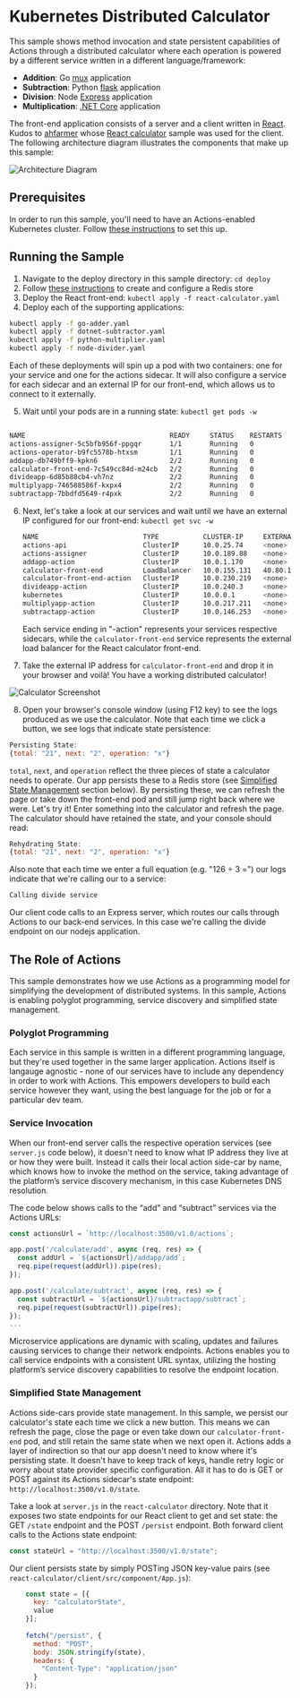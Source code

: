 # Kubernetes Distributed Calculator

This sample shows method invocation and state persistent capabilities of Actions through a distributed calculator where each operation is powered by a different service written in a different language/framework:

- **Addition**: Go [mux](https://github.com/gorilla/mux) application
- **Subtraction**: Python [flask](https://flask.palletsprojects.com/en/1.0.x/) application
- **Division**: Node [Express](https://expressjs.com/) application
- **Multiplication**: [.NET Core](https://docs.microsoft.com/en-us/dotnet/core/) application

The front-end application consists of a server and a client written in [React](https://reactjs.org/). 
Kudos to [ahfarmer](https://github.com/ahfarmer) whose [React calculator](https://github.com/ahfarmer/calculator) 
sample was used for the client. The following architecture diagram illustrates the components that make up this sample: 

![Architecture Diagram](./img/Architecture_Diagram.jpg)

## Prerequisites

In order to run this sample, you'll need to have an Actions-enabled Kubernetes cluster. Follow [these instructions](https://github.com/actionscore/actions/#install-on-kubernetes) to set this up.

## Running the Sample

1. Navigate to the deploy directory in this sample directory: `cd deploy`
2. Follow [these instructions](https://github.com/actionscore/actions/tree/master/samples/kubernetes_zero_to_hero#step-2---set-up-a-state-store) to create and configure a Redis store
3. Deploy the React front-end: `kubectl apply -f react-calculator.yaml`
4. Deploy each of the supporting applications:

```bash
kubectl apply -f go-adder.yaml
kubectl apply -f dotnet-subtractor.yaml
kubectl apply -f python-multiplier.yaml
kubectl apply -f node-divider.yaml
```

Each of these deployments will spin up a pod with two containers: one for your service and one for the actions sidecar. It will also configure a service for each sidecar and an external IP for our front-end, which allows us to connect to it externally.

5. Wait until your pods are in a running state: `kubectl get pods -w`

```bash

NAME                                    READY     STATUS    RESTARTS   AGE
actions-assigner-5c5bfb956f-ppgqr       1/1       Running   0          5d
actions-operator-b9fc5578b-htxsm        1/1       Running   0          5d
addapp-db749bff9-kpkn6                  2/2       Running   0          2m
calculator-front-end-7c549cc84d-m24cb   2/2       Running   0          3m
divideapp-6d85b88cb4-vh7nz              2/2       Running   0          1m
multiplyapp-746588586f-kxpx4            2/2       Running   0          1m
subtractapp-7bbdfd5649-r4pxk            2/2       Running   0          2m
```

6. Next, let's take a look at our services and wait until we have an external IP configured for our front-end: `kubectl get svc -w`

    ```bash
    NAME                          TYPE           CLUSTER-IP     EXTERNAL-IP     PORT(S)            AGE
    actions-api                   ClusterIP      10.0.25.74     <none>          80/TCP             5d
    actions-assigner              ClusterIP      10.0.189.88    <none>          80/TCP             5d
    addapp-action                 ClusterIP      10.0.1.170     <none>          80/TCP,50001/TCP   2m
    calculator-front-end          LoadBalancer   10.0.155.131   40.80.152.125   80:32633/TCP       3m
    calculator-front-end-action   ClusterIP      10.0.230.219   <none>          80/TCP,50001/TCP   3m
    divideapp-action              ClusterIP      10.0.240.3     <none>          80/TCP,50001/TCP   1m
    kubernetes                    ClusterIP      10.0.0.1       <none>          443/TCP            33d
    multiplyapp-action            ClusterIP      10.0.217.211   <none>          80/TCP,50001/TCP   1m
    subtractapp-action            ClusterIP      10.0.146.253   <none>          80/TCP,50001/TCP   2m
    ```

    Each service ending in "-action" represents your services respective sidecars, while the `calculator-front-end` service represents the external load balancer for the React calculator front-end.

7. Take the external IP address for `calculator-front-end` and drop it in your browser and voilà! You have a working distributed calculator!

![Calculator Screenshot](./img/calculator-screenshot.JPG)

8. Open your browser's console window (using F12 key) to see the logs produced as we use the calculator. Note that each time we click a button, we see logs that indicate state persistence: 

```js
Persisting State:
{total: "21", next: "2", operation: "x"}
```

`total`, `next`, and `operation` reflect the three pieces of state a calculator needs to operate. Our app persists these to a Redis store (see [Simplified State Management](https://github.com/actionscore/actions/blob/calculator-fixes/samples/distributed-calculator/README.md#simplified-state-management) section below). By persisting these, we can refresh the page or take down the front-end pod and still jump right back where we were. Let's try it! Enter something into the calculator and refresh the page. The calculator should have retained the state, and your console should read: 

```js
Rehydrating State:
{total: "21", next: "2", operation: "x"}
```

Also note that each time we enter a full equation (e.g. "126 ÷ 3 =") our logs indicate that we're calling our to a service: 

```js
Calling divide service
```

Our client code calls to an Express server, which routes our calls through Actions to our back-end services. In this case we're calling the divide endpoint on our nodejs application.

## The Role of Actions

This sample demonstrates how we use Actions as a programming model for simplifying the development of distributed systems. In this sample, Actions is enabling polyglot programming, service discovery and simplified state management.

### Polyglot Programming

Each service in this sample is written in a different programming language, but they're used together in the same larger application. Actions itself is langauge agnostic - none of our services have to include any dependency in order to work with Actions. This empowers developers to build each service however they want, using the best language for the job or for a particular dev team.

### Service Invocation

When our front-end server calls the respective operation services (see `server.js` code below), it doesn't need to know what IP address they live at or how they were built. Instead it calls their local action side-car by name, which knows how to invoke the method on the service, taking advantage of the platform’s service discovery mechanism, in this case Kubernetes DNS resolution.

The code below shows calls to the “add” and “subtract” services via the Actions URLs:
```js
const actionsUrl = `http://localhost:3500/v1.0/actions`;

app.post('/calculate/add', async (req, res) => {
  const addUrl = `${actionsUrl}/addapp/add`;
  req.pipe(request(addUrl)).pipe(res);
});

app.post('/calculate/subtract', async (req, res) => {
  const subtractUrl = `${actionsUrl}/subtractapp/subtract`;
  req.pipe(request(subtractUrl)).pipe(res);
});
...
```

Microservice applications are dynamic with scaling, updates and failures causing services to change their network endpoints. Actions enables you to call service endpoints with a consistent URL syntax, utilizing the hosting platform’s service discovery capabilities to resolve the endpoint location.

### Simplified State Management

Actions side-cars provide state management. In this sample, we persist our calculator's state each time we click a new button. This means we can refresh the page, close the page or even take down our `calculator-front-end` pod, and still retain the same state when we next open it. Actions adds a layer of indirection so that our app doesn't need to know where it's persisting state. It doesn't have to keep track of keys, handle retry logic or worry about state provider specific configuration. All it has to do is GET or POST against its Actions sidecar's state endpoint: `http://localhost:3500/v1.0/state`.

Take a look at `server.js` in the `react-calculator` directory. Note that it exposes two state endpoints for our React client to get and set state: the GET `/state` endpoint and the POST `/persist` endpoint. Both forward client calls to the Actions state endpoint: 

```js
const stateUrl = "http://localhost:3500/v1.0/state";
```

Our client persists state by simply POSTing JSON key-value pairs (see `react-calculator/client/src/component/App.js`): 

```js
    const state = [{ 
      key: "calculatorState", 
      value 
    }];
    
    fetch("/persist", {
      method: "POST",
      body: JSON.stringify(state),
      headers: {
        "Content-Type": "application/json"
      }
    });
```
